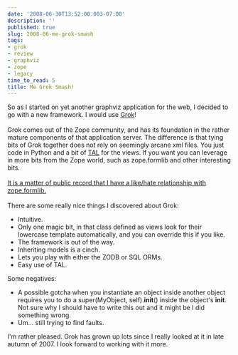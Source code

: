 ```yaml
---
date: '2008-06-30T13:52:00.003-07:00'
description: ''
published: true
slug: 2008-06-me-grok-smash
tags:
- grok
- review
- graphviz
- zope
- legacy
time_to_read: 5
title: Me Grok Smash!
---
```


So as I started on yet another graphviz application for the web, I decided to go with a new framework.  I would use <a href="http://grok.zope.org/">Grok</a>!<br /><br />Grok comes out of the Zope community, and has its foundation in the rather mature components of that application server.  The difference is that tying bits of Grok together does not rely on seemingly arcane xml files.  You just code in Python and a bit of <a href="http://wiki.zope.org/ZPT/TALSpecification14">TAL</a> for the views.  If you want you can leverage in more bits from the Zope world, such as zope.formlib and other interesting bits.<br /><a href="http://pydanny.blogspot.com/2008/04/issues-with-zopeformlib.html"><br />It is a matter of public record that I have a like/hate relationship with zope.formlib.</a><br /><br />There are some really nice things I discovered about Grok:<br /><ul><li>Intuitive.</li><li>Only one magic bit, in that class defined as views look for their lowercase template automatically, and you can override this if you like.</li><li>The framework is out of the way.</li><li>Inheriting models is a cinch.</li><li>Lets you play with either the ZODB or SQL ORMs.</li><li>Easy use of TAL.</li></ul>Some negatives:<br /><ul><li>A possible gotcha when you instantiate an object inside another object requires you to do a super(MyObject, self).__init__() inside the object's __init__.  Not sure why I should have to write this out and it might be I did something wrong.</li><li>Um... still trying to find faults.</li></ul>I'm rather pleased.  Grok has grown up lots since I really looked at it in late autumn of 2007.  I look forward to working with it more.